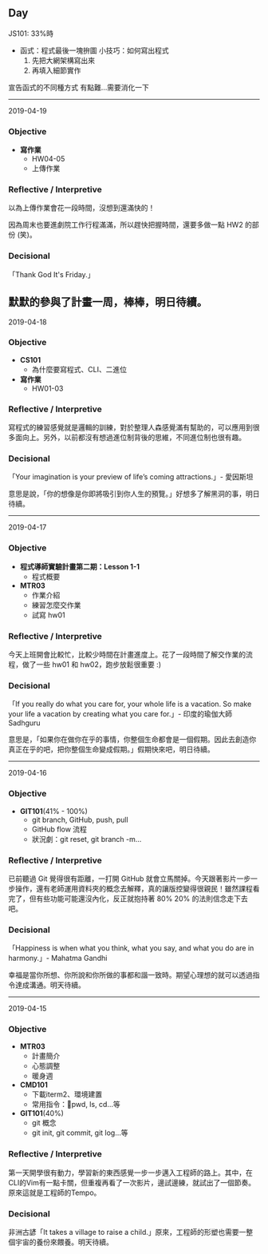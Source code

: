 ## Day
JS101: 33%時
- 函式：程式最後一塊拚圖
  小技巧：如何寫出程式
  1. 先把大網架構寫出來
  2. 再填入細節實作

宣告函式的不同種方式  有點難…需要消化一下

---
2019-04-19
### Objective

- **寫作業**
  - HW04-05
  - 上傳作業

### Reflective / Interpretive
以為上傳作業會花一段時間，沒想到還滿快的！

因為周末也要進劇院工作行程滿滿，所以趕快把握時間，還要多做一點 HW2 的部份 (笑)。


### Decisional
「Thank God It's Friday.」

默默的參與了計畫一周，棒棒，明日待續。
---
2019-04-18
### Objective

- **CS101**
  - 為什麼要寫程式、CLI、二進位
- **寫作業**
  - HW01-03

### Reflective / Interpretive
寫程式的練習感覺就是邏輯的訓練，對於整理人森感覺滿有幫助的，可以應用到很多面向上。另外，以前都沒有想過進位制背後的思維，不同進位制也很有趣。

### Decisional
「Your imagination is your preview of life’s coming attractions.」- 愛因斯坦

意思是說，「你的想像是你即將吸引到你人生的預覽。」好想多了解黑洞的事，明日待續。

---
2019-04-17
### Objective

- **程式導師實驗計畫第二期：Lesson 1-1**
  - 程式概要
- **MTR03**
  - 作業介紹
  - 練習怎麼交作業
  - 試寫 hw01

### Reflective / Interpretive
今天上班開會比較忙，比較少時間在計畫進度上。花了一段時間了解交作業的流程，做了一些 hw01 和 hw02，跑步放鬆很重要 :)

### Decisional
「If you really do what you care for, your whole life is a vacation. So make your life a vacation by creating what you care for.」- 印度的瑜伽大師 Sadhguru

意思是，「如果你在做你在乎的事情，你整個生命都會是一個假期。因此去創造你真正在乎的吧，把你整個生命變成假期。」假期快來吧，明日待續。

---
2019-04-16
### Objective

- **GIT101**(41% - 100%)
  - git branch, GitHub, push, pull
  - GitHub flow 流程
  - 狀況劇：git reset, git branch -m…

### Reflective / Interpretive
已前聽過 Git 覺得很有距離，一打開 GitHub 就會立馬關掉。今天跟著影片一步一步操作，還有老師運用資料夾的概念去解釋，真的讓版控變得很親民！雖然課程看完了，但有些功能可能還沒內化，反正就抱持著 80% 20% 的法則信念走下去吧。

### Decisional
「Happiness is when what you think, what you say, and what you do are in harmony.」- Mahatma Gandhi  

幸福是當你所想、你所說和你所做的事都和諧一致時。期望心理想的就可以透過指令達成溝通。明天待續。

---
2019-04-15
### Objective
- **MTR03**
  - 計畫簡介
  - 心態調整
  - 暖身週
- **CMD101**
  - 下載iterm2、環境建置
  - 常用指令：pwd, ls, cd…等
- **GIT101**(40%)
  - git 概念
  - git init, git commit, git log…等

### Reflective / Interpretive
第一天開學很有動力，學習新的東西感覺一步一步邁入工程師的路上。其中，在CLI的Vim有一點卡關，但重複再看了一次影片，邊試邊練，就試出了一個節奏。原來這就是工程師的Tempo。

### Decisional
非洲古諺「It takes a village to raise a child.」原來，工程師的形塑也需要一整個宇宙的養份來餵養。明天待續。
